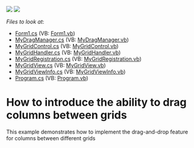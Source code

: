 <!-- default badges list -->
[![](https://img.shields.io/badge/Open_in_DevExpress_Support_Center-FF7200?style=flat-square&logo=DevExpress&logoColor=white)](https://supportcenter.devexpress.com/ticket/details/E2197)
[![](https://img.shields.io/badge/📖_How_to_use_DevExpress_Examples-e9f6fc?style=flat-square)](https://docs.devexpress.com/GeneralInformation/403183)
<!-- default badges end -->
<!-- default file list -->
*Files to look at*:

* [Form1.cs](./CS/Form1.cs) (VB: [Form1.vb](./VB/Form1.vb))
* [MyDragManager.cs](./CS/MyDragManager.cs) (VB: [MyDragManager.vb](./VB/MyDragManager.vb))
* [MyGridControl.cs](./CS/MyGridControl.cs) (VB: [MyGridControl.vb](./VB/MyGridControl.vb))
* [MyGridHandler.cs](./CS/MyGridHandler.cs) (VB: [MyGridHandler.vb](./VB/MyGridHandler.vb))
* [MyGridRegistration.cs](./CS/MyGridRegistration.cs) (VB: [MyGridRegistration.vb](./VB/MyGridRegistration.vb))
* [MyGridView.cs](./CS/MyGridView.cs) (VB: [MyGridView.vb](./VB/MyGridView.vb))
* [MyGridViewInfo.cs](./CS/MyGridViewInfo.cs) (VB: [MyGridViewInfo.vb](./VB/MyGridViewInfo.vb))
* [Program.cs](./CS/Program.cs) (VB: [Program.vb](./VB/Program.vb))
<!-- default file list end -->
# How to introduce the ability to drag columns between grids 


<p>This example demonstrates how to implement the drag-and-drop feature for columns between different grids</p>

<br/>


